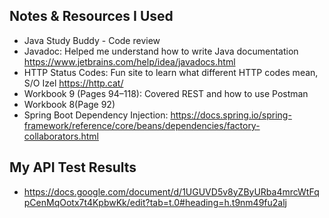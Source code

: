 ## Notes & Resources I Used
- Java Study Buddy - Code review
- Javadoc: Helped me understand how to write Java documentation
 https://www.jetbrains.com/help/idea/javadocs.html 
- HTTP Status Codes: Fun site to learn what different HTTP codes mean, S/O Izel  https://http.cat/ 
- Workbook 9 (Pages 94–118): Covered REST and how to use Postman
- Workbook 8(Page 92)
- Spring Boot Dependency Injection: https://docs.spring.io/spring-framework/reference/core/beans/dependencies/factory-collaborators.html

## My API Test Results
- https://docs.google.com/document/d/1UGUVD5v8yZByURba4mrcWtFqpCenMqOotx7t4KpbwKk/edit?tab=t.0#heading=h.t9nm49fu2alj
